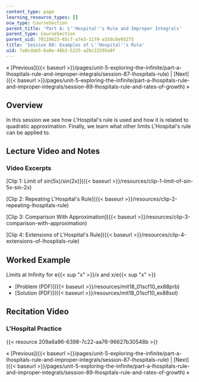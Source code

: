 ```yaml
---
content_type: page
learning_resource_types: []
ocw_type: CourseSection
parent_title: 'Part A: L''Hospital''s Rule and Improper Integrals'
parent_type: CourseSection
parent_uid: 70119623-65c7-a7e3-1179-a33dc8e95275
title: 'Session 88: Examples of L''Hospital''s Rule'
uid: 7a8cdab5-6a9e-46b3-5225-a2bc22295a0f
---
```


« [Previous]({{< baseurl >}}/pages/unit-5-exploring-the-infinite/part-a-lhospitals-rule-and-improper-integrals/session-87-lhospitals-rule) | [Next]({{< baseurl >}}/pages/unit-5-exploring-the-infinite/part-a-lhospitals-rule-and-improper-integrals/session-89-lhospitals-rule-and-rates-of-growth) »

Overview
--------

In this session we see how L'Hospital's rule is used and how it is related to quadratic approximation. Finally, we learn what other limits L'Hospital's rule can be applied to.

Lecture Video and Notes
-----------------------

### Video Excerpts

[Clip 1: Limit of sin(5x)/sin(2x)]({{< baseurl >}}/resources/clip-1-limit-of-sin-5x-sin-2x)

[Clip 2: Repeating L'Hospital's Rule]({{< baseurl >}}/resources/clip-2-repeating-lhospitals-rule)

[Clip 3: Comparison With Approximation]({{< baseurl >}}/resources/clip-3-comparison-with-approximation)

[Clip 4: Extensions of L'Hospital's Rule]({{< baseurl >}}/resources/clip-4-extensions-of-lhospitals-rule)

Worked Example
--------------

Limits at Inﬁnity for e{{< sup "x" >}}/x and x/e{{< sup "x" >}}

*   [Problem (PDF)]({{< baseurl >}}/resources/mit18_01scf10_ex88prb)
*   [Solution (PDF)]({{< baseurl >}}/resources/mit18_01scf10_ex88sol)

Recitation Video
----------------

### L'Hospital Practice

{{< resource 209a6a96-6398-7c22-aa76-96627b30548b >}}

« [Previous]({{< baseurl >}}/pages/unit-5-exploring-the-infinite/part-a-lhospitals-rule-and-improper-integrals/session-87-lhospitals-rule) | [Next]({{< baseurl >}}/pages/unit-5-exploring-the-infinite/part-a-lhospitals-rule-and-improper-integrals/session-89-lhospitals-rule-and-rates-of-growth) »